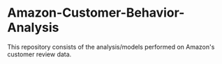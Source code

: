 # Amazon-Customer-Behavior-Analysis
This repository consists of the analysis/models performed on Amazon's customer review data.
